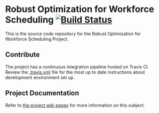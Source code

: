 # Robust Optimization for Workforce Scheduling [![Build Status](https://travis-ci.com/pmateusz/cordia.svg?token=BGZD8zC9w6stvzyuFQhA&branch=master)](https://travis-ci.com/pmateusz/cordia)

This is the source code repository for the Robust Optimization for Workforce Scheduling Project.

## Contribute

The project has a continuous integration pipeline hosted on Travis CI. Review the [.travis.yml](.travis.yml) file
for the most up to date instructions about development environment set up.

## Project Documentation
Refer to [the project wiki pages](https://github.com/pmateusz/cordia/wiki) for more information on this subject.
